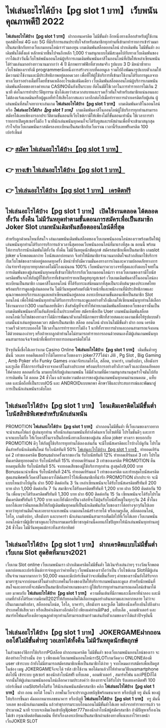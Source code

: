 # ไพ่เล่นอะไรได้บ้าง【pg slot 1 บาท】  เว็บพนันคุณภาพดีปี 2022

**ไพ่เล่นอะไรได้บ้าง【pg slot 1 บาท】** ฝากถอนเครดิต ไม่มีขั้นต่ำ  อีกหนึ่งทางเลือกสำหรับผู้ใช้งานยุคสมัยใหม่ 4G และ 5G ที่มีบริการแสนประทับใจสำหรับสมาชิกทุกท่านที่เข้ามาทำรายการเข้าร่วมมาเป็นสมาชิกกับทางเว็บเกมออนไลน์เราร่วมลงทุน เกมเดิมพันสล็อตออนไลน์ ฝากเดิมพัน ไม่มีขั้นต่ำ ลงเดิมพันได้ตั้งแต่ หลักหน่วยขึ้นไปจนถึงหลัก 1,000 ร่วมสนุกแบบไม่มีสะดุดไปกับทางเว็บเดิมพันของเราได้แล้ววันนี้เว็บไซต์พนันออนไลน์ผู้บริการเกมเดิมพันพนันคาสิโนออนไลน์ที่เปิดให้เหล่าเซียนพนันได้ร่วมเล่นมาอย่างยาวนานมากกว่า 4 ปี มีภาพกราฟฟิกที่สวยสมจริง รูปแบบ 3 D
มิหนำซ้ำทางเว็บไซต์ของเรายังมี  programmerมือหนึ่งการสร้างระบบที่คอยดูเล  รวมไปถึงพัฒนารูปแบบตัวเกมให้มีความน่าใช้งานและมีประสิทธิภาพอยู่ตลอดเวลา เพื่อที่ให้ผู้ใช้บริการที่เข้ามาใช้งานได้รับการดูแลจากทางเว็บเราอย่างเต็มที่โดยที่ขาดเหลืออะไรแม้แต่นิดเดียว เว็บเดิมพันสล็อตออนไลน์ผู้บริการเกมพนันเดิมพันสล็อตของทางค่ายเกม CASINOนั้นยังเป็นระบบ อัตโนมัติใช้เวลาในการทำรายการไม่เกิน 2 นาที ต่อในการทำประวัติธุกรรม นับได้เลยว่าสะดวกสบายและรวดเร็วทันใจสำหรับสมาชิกแน่นอนและไม่ต้องแจ้งแอดมินหรือผู้ดูแลที่ทำให้เสียโอกาสและเวลาอีกต่อไปเมื่อทำรายการฝากเครดิตกับผู้เล่น
ผู้เล่นพนันที่สนใจอยากจะเล่นเกม **ไพ่เล่นอะไรได้บ้าง【pg slot 1 บาท】** เกมเดิมพันคาสิโนออนไลน์ หรือ ***ไพ่เล่นอะไรได้บ้าง【pg slot 1 บาท】*** เกมเดิมพันคาสิโนออนไลน์ผู้ใช้บริการทุกท่านสามารถสมัครได้เลยเพียงกรอกประวัติตามขั้นตอนที่เว็บไซต์เรามีให้เพียงไม่กี่ขั้นตอนเท่านั้น ใช้เวลาการทำรายการเปิดยูสเซอร์ไม่ถึง 1 นาทีนักเล่นพนันทุกคนก็จะได้รับยูสและรหัสผ่านเพื่อที่จะเข้ามาสนุกสุดเร้าใจกับเว็บเกมพนันเราสมัครลงทะเบียนเป็นสมาชิกกับเว็บเราณ เวลานี้รับเลยฟรีเครดิต 100 เปอร์เซ็นต์ 

## 👉 [สมัคร ไพ่เล่นอะไรได้บ้าง【pg slot 1 บาท】](https://archa888.com/)
## 👉 [ทางเข้า ไพ่เล่นอะไรได้บ้าง【pg slot 1 บาท】](https://archa888.com/)
## 👉 [ไพ่เล่นอะไรได้บ้าง【pg slot 1 บาท】 เครดิตฟรี](https://archa888.com/)

## ไพ่เล่นอะไรได้บ้าง【pg slot 1 บาท】 เปิดใช้งานตลอด ได้ตลอดทั้งวัน ทั้งคืน ไม่มีวันหยุดทำตามขั้นตอนการสมัครเพื่อเป็นสมาชิก Joker Slot เกมพนันเดิมพันสล็อตออนไลน์ดีที่สุด

สำหรับลูกค้าคนไหนที่สนใจ เล่นเกมพนันเดิมพันสล็อตของเว็บเกมพนันออนไลน์ของเราพร้อมเปิดให้ผู้เล่นพนันทุกท่านได้รับการบริการแล้วเวลานี้สุดยอดเว็บพนันออนไลน์ที่มาแรงที่สุด ณ ตอนนี้ พร้อมให้การบริการนักเดิมพันได้ทั้งวัน ทั้งคืน ไม่มีวันหยุดนักขัตฤกษ์ สมัครสมาชิกเพื่อเป็นสมาชิก เกมslot joker แจ็กพอตแตกง่าย โบนัสแตกบ่อยมาก จึงทำให้มีสมาชิกจำนวนมากติดใจแล้วกลับมาใช้บริการกับเว็บไซต์ของเราต่ออยู่ตลอดทุกครั้ง มิหนำซ้ำยังมีความมั่นคงทางการเงินและความปลอดภัยทางการเงินจ่ายจริงทุกบาททุกสตางค์ไม่มีโกงแน่นอน 100% เว็บพนันเราควบวงจรที่สุดและยังตอบโจทย์ในการเดิมพันของผู้เล่นพนันทุกคนที่เข้ามาใช้บริการกับเว็บเกมออนไลน์เรา
ทางเว็บเกมของเรามีโบนัสเครดิตฟรีแจกให้กับผู้ที่ใช้บริการที่เข้ามาทำรายกเปิดยูสทุกยูสเซอร์ เว็บเกมเดิมพันคาสิโนออนไลน์ลงทะเบียนเป็นสมาชิก เกมคาสิโนออนไลน์ ที่ได้รับกระแสนิยมมากที่สุดเป็นระดับต้นๆของประเทศไทย พร้อมบริการดูแลผู้เล่นตลอดวัน ไม่มีวันหยุดพร้อมยังมีเจ้าหน้าที่และพนักงานที่มีประสิทธิภาพและคุณภาพคอยบริการและดูแลเหล่าเซียนพนันอยู่ตลอด ลงทะเบียนตามขั้นตอนเพื่อเป็นสมาชิก Slot ออนไลน์ เพื่อให้นักพนันทุกท่านได้รับการบริการและดูแลอย่างทั่วถึงมีเกมให้เซียนพนันทุกท่านได้เลือกใช้งานมากกว่า300 เกมกันเลยทีเดียว
สิ่งสำคัญที่จะทำให้ค่ายเกมเดิมพันสล็อตของเว็บของเรานั้นเป็นเกมเดิมพันพนันคาสิโนอันดับหนึ่งในประเทศไทย สมัครเพื่อเปิด User  เกมพนันเดิมพันสล็อตออนไลน์เว็บไซต์ของทางเราได้มีการพัฒนาตัวเกมให้มีภาพกราฟิกที่สวยสดและงดงามเพื่อให้รูปแบบตัวเกมนั้นน่าเล่นอยู่ตลอดเวลา สมัครเป็นสมาชิก สล็อต ออนไลน์ ฝากเงินไม่มีขั้นต่ำ ฝาก ถอน เครดิตรวดเร็วด้วยระบบออโต้ ใช้เวลาในการทำรายการไม่ถึง 1 นาทีทั้งรายการฝากและถอนสามารถแจ้งถอนได้ด้วยตนเองง่ายๆ หรือถ้าหากลูกค้าท่านใดไม่สามารถทำรายการถอนด้วยตนเองได้ผู้เล่นเกมพนันทุกคนสามารถแจ้งเจ้าหน้าที่เพื่อทำรายการถอนเครดิตให้ได้

ปัจจุบันนี้เชื่อได้เลยว่าเกม  Casino Online **ไพ่เล่นอะไรได้บ้าง【pg slot 1 บาท】** เติมขั้นต่ำทรู มันนี่ วอเลท ยอดฮิตเลยก็ว่าได้โดยทางเว็บของเรา joker777ได้นำ  Jili , Pg Slot , Big Gaming , Amb Poker หรือ Funky Games อาณาจักรเกมไฮโล, สล็อต, บาคาร่า, เกมยิงปลา, เสือมังกร และรูเล็ต ที่ได้การการันตีจากจากคาสิโนต่างประเทศ พร้อมบริการอย่างทั่วถึงรวดเร็วและปลอดภัยคอยให้คำตอบ ตลอดทั้งวัน มามอบให้กับผู้เล่นเกมพนัน ได้มีตัวเกมที่มีความสนุกสนานสุดเร้าใจมันไปกับการเดิมพัน ได้ ตลอด 24 ชั่วโมง แล้วแต่ความต้องการของผู้เล่นเกมพนันทุกคนผ่านบนคอม , แท็บเลต และมือถือที่เป็นระบบIOS และ ANDROIDแบบพกพา ศึกษาวิธีและประสบการณ์และพัฒนาสู่การเป็นนักเล่นพนันระดับโลก

## ไพ่เล่นอะไรได้บ้าง【pg slot 1 บาท】 โอนเติมเครดิตไม่มีขั้นต่ำ โบนัสสิทธิพิเศษสำหรับนักเล่นพนัน

 PROMOTION  **ไพ่เล่นอะไรได้บ้าง【pg slot 1 บาท】** ฝากถอนไม่มีขั้นต่ำ ที่เว็บเกมของเราอยากจะนำเสนอให้แก่  ผู้เล่นทุกท่าน หรือนักเล่นเกมพนันที่กำลังค้นหาเว็บไซต์ที่มี โปรโมชั่นดีๆ และการแจกแบบไม่กั๊ก ให้เว็บคาสิโนเราเป็นอีกหนึ่งทางเลือกของผู้เล่น สล็อต joker ทางเรา ขอบอกกับ PROMOTION ดีๆ ให้กับผู้ใช้บริการทุกท่านได้ลองเล่นกัน จะมีโบนัสเครดิตอะไรบ้างไปดูกัน
โปรโมชั่นสำหรับนักเดิมพันใหม่ รับโบนัสทันที 50% [ไพ่เล่นอะไรได้บ้าง【pg slot 1 บาท】](https://archa888.com/) ทำยอดเทิร์นแค่ 2 เท่าของเครดิต
Bonusฝากครั้งแรกของวัน รับโบนัสทันที 12% ทำยอดเทิร์นแค่ 3 เท่า
โปรโมชั่นเครดิตทุกยอดฝาก รับโบนัสทันที 15% ทำยอดเทิร์นแค่ 3 เท่าของเครดิต
 PROMOTION คืนยอดทุนที่เสีย รับโบนัสทันที 5% จากยอดเสียของผู้ใช้บริการทุกท่าน สูงสุดถึง9,000 บาท
Bonusแนะนำเพื่อน รับโบนัสทันที 24% ทำยอดเทิร์นแค่ 1 เท่าของเครดิต
และท้ายสุดโบนัสเครดิตสุดแสนพิศษที่เว็บคาสิโนของเราได้คัดสรรไว้ให้เพื่อสมาชิกที่น่ารัก  PROMOTION ฝากประจำ จะมีแบบไหนบ้างไปดูกัน
ฝาก 500 ติดต่อกัน 3 วัน เหล่าเซียนพนันจะได้รับโบนัสเครดิตฟรีทันที 200 บาท
ฝาก 1,000 ติดต่อกัน 7 วัน สมาชิกจะได้รับเครดิตฟรีทันที 1,200 บาท
ฝาก 500 ติดต่อกัน 10 วัน เพื่อนๆจะได้รับเครดิตฟรีทันที 1,300 บาท
ฝาก 600 ติดต่อกัน 15 วัน เซียนพนันจะได้รับโปรโมชั่นเครดิตฟรีทันที 1,700 บาท
และก็ยังมีการปั่นวงล้อที่จะได้ลุ้นรับโบนัสใหญ่ในทุกๆวัน 24 ชั่วโมง บอกได้เลยว่าคืนยอดเสียให้กับผู้เดิมพันทุกคนที่เป็นนักเดิมพันกับเว็บของเราได้อย่างจุกๆกันไปเลย หากว่าทุกท่านติดใจและอยากจะแทงพนัน เกมออนไลน์สร้างรายได้ หรือเกมรูเล็ต, สล็อตออนไลน์, ไฮโล, เกมยิงปลา, เสือมังกร และบาคาร่า นักเล่นเกมพนันสามารถสัมผัสไปที่เว็บได้เลย เว็บเกมพนันออนไลน์เรามีผู้เชี่ยวชาญและโปรแกรมเมอร์เชี่ยวชาญด้านนี้คอยแก้ไขปัญหาให้นักเล่นพนันทุกท่านอยู่ 24 ชั่วโมง ไม่มีวันหยุดแม้กระทั่งเสาร์อาทิตย์

## ไพ่เล่นอะไรได้บ้าง【pg slot 1 บาท】 ฝากเครดิตแบบไม่มีขั้นต่ำ  เว็บเกม Slot สุดฮิตที่มาแรง2021

เว็บเกม Slot online เว็บเกมพนันเรา ฝากเติมเครดิตไม่มีขั้นต่ำ ได้เงินจริงเล่นง่ายๆ รางวัลแจ็กพอตแตกบ่อยและเปอร์เซ็นต์การจ่ายสูงกว่าค่ายอื่นๆ เว็บพนันของเราถือว่าเป็น เว็บไซต์เกม Slotที่มีผู้เล่นเป็นจำนวนมากมากกว่า 50,000 คนและมีเปอร์เซ็นต์ว่าจะเพิ่มขึ้นเรื่อยๆ ค่ายของเรานั้นยังได้รับจากมาตราฐานจากบ่อนคาสิโนต่างประเทศในเรื่องของเปิดให้บริการเกมพนันและดูแล สำหรับนักพนันที่สนใจและอยากที่จะสมัครเป็นสมาชิกกับค่ายเกมของเรา ผู้ใช้บริการทุกท่านสามารถแอดไลน์เข้ามาได้เลย
	มาพบกับ **ไพ่เล่นอะไรได้บ้าง【pg slot 1 บาท】** ความตื่นเต้นที่มีภาพและเนื้อหาที่น่าลอง และมีเกมที่กำลังได้รับความนิยมปี2021ให้กับยอดฮิตได้เลือกหมุนอย่างล้นหลามและหลากหลาย  ไม่ว่าจะเป็นเกมเกมยิงปลา, สล็อออนไลน์ต, ไฮโล, บาคาร่า, เสือมังกร และรูเล็ต ไม่ต้องนั่งเครื่องบินไปถึงต่างประเทศให้เสียเวลา หรือเสียค่าเดินทางอีกต่อไป เพียงแค่ท่านมีiPad , แท็บเล็ต , คอมพิวเตอร์ และสมาร์ทโฟนเครื่องเดียวคุณลูกค้าทุกท่านก็สามารถเข้ามาร่วมเล่นกับตัวเกมของเราได้แล้วปัจจุบันนี้

## ไพ่เล่นอะไรได้บ้าง【pg slot 1 บาท】 JOKERGAMEฝากถอนออโต้ไม่มีขั้นต่ำทรู วอเลทได้ทั้งคืน ไม่มีวันหยุดนักขัตฤกษ์

ในส่วนของวิธีการใช้บริการPGสล็อต ฝากถอนเครดิต ไม่มีขั้นต่ำ ของเว็บเกมพนันออนไลน์ของเรา จะต้องทำอะไรบ้างนั้น ง่าย ๆ เพียงแค่เว็บเกมพนันออนไลน์เราSLOTเกมวัดดวง ONLONEต้องมี user เข้าระบบ ถ้ายังไม่มีสามารถสมัครสมาชิกเพื่อเป็นสมาชิกได้ง่าย ๆ จากโหมดการสมัครเพื่อเปิดยูสในช่อง เมนู JOKERGAMEจึงจะได้ รหัส เข้าใช้งาน พอได้มาแล้วก็ให้ทำตามวิธีบนsmartphone ต่อไปนี้
เข้าระบบ ยูสเซอร์  ของนักล่าโบนัสฟรี แท็บเลต , คอมพิวเตอร์ , สมาร์ทโฟน และiPEDก็ได้
จากนั้นให้ผู้เล่นเกมพนันออนไลน์เลือกความประสงค์ว่า ต้องการจะได้รับโปร รับเลยเครดิตฟรี 100 เปอร์เซ็นต์ เกมSlotหรือไม่รับ
ให้นักเล่นพนันสมัครสมาชิก คลิก **ไพ่เล่นอะไรได้บ้าง【pg slot 1 บาท】** ฝาก ถอน ออโต้ โอนไว ภาพในเว็บจะปรากฏเลขบัญชีพร้อมธนาคาร หรือบัญชี ทรู มันนี่ ของผู้ให้บริการขึ้นมา
คัดลอกหมายเลขธนาคาร หรือบัญชี **ไพ่เล่นอะไรได้บ้าง【pg slot 1 บาท】** ทรู มันนี่ วอเลท ของนักเล่นเกมพนัน แล้วทำธุรกรรมระบบโอนถอนไม่มีขั้นต่ำได้เลย
หลังจากทำรายการแล้ว รอประมาณ2 นาที ระบบจะเติมเงินเข้าบัญชีjoker777ของนักล่าโบนัสผู้สมัครสมาชิก
ถ้ามีปัญหาเรื่องเงินไม่เข้า กรุณาติดต่อทีมแอดมิน ที่ทำเรื่องลงทะเบียนเป็นสมาชิกผ่านช่องทางที่แนบเอาไว้ทางหน้าเว็บJOKER SLOT


